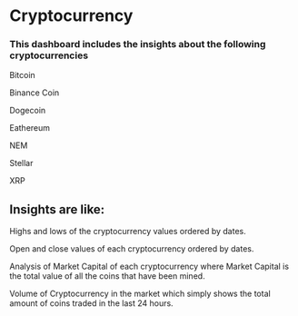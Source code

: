 # Cryptocurrency

### This dashboard includes the insights about the following cryptocurrencies 
Bitcoin

Binance Coin

Dogecoin

Eathereum

NEM

Stellar

XRP

## Insights are like:
Highs and lows of the cryptocurrency values ordered by dates.

Open and close values of each cryptocurrency ordered by dates.

Analysis of Market Capital of each cryptocurrency where Market Capital is the total value of all the coins that have been mined.

Volume of Cryptocurrency in the market which simply shows the total amount of coins traded in the last 24 hours. 
